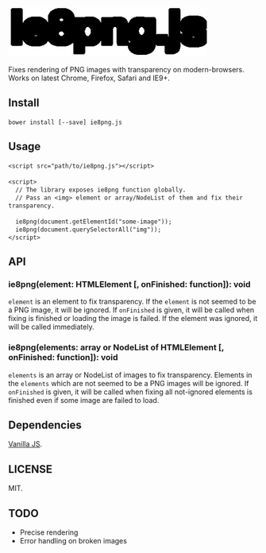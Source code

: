 ![ie8png.js](./ie8pngjs-logo.png) 

Fixes rendering of PNG images with transparency on modern-browsers. Works on latest Chrome, Firefox, Safari and IE9+.

## Install

```
bower install [--save] ie8png.js
```

## Usage

```
<script src="path/to/ie8png.js"></script>

<script>
  // The library exposes ie8png function globally.
  // Pass an <img> element or array/NodeList of them and fix their transparency.

  ie8png(document.getElementId("some-image"));
  ie8png(document.querySelectorAll("img"));
</script>
```

## API

### ie8png(element: HTMLElement [, onFinished: function]): void

`element` is an element to fix transparency. If the `element` is not seemed to be a PNG image, it will be ignored. If `onFinished` is given, it will be called when fixing is finished or loading the image is failed. If the element was ignored, it will be called immediately.

### ie8png(elements: array or NodeList of HTMLElement [, onFinished: function]): void

`elements` is an array or NodeList of images to fix transparency. Elements in the `elements` which are not seemed to be a PNG images will be ignored. If `onFinished` is given, it will be called when fixing all not-ignored elements is finished even if some image are failed to load.

## Dependencies

[Vanilla JS][].

## LICENSE

MIT.

## TODO

* Precise rendering
* Error handling on broken images

[Vanilla JS]: http://vanilla-js.com/
